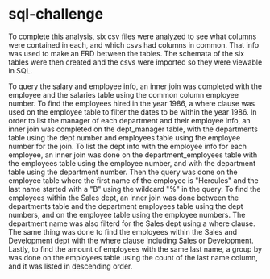 # sql-challenge

To complete this analysis, six csv files were analyzed to see what columns were contained in each, and which csvs had columns in common. That info was used to make an ERD between the tables. The schemata of the six tables were then created and the csvs were imported so they were viewable in SQL.

To query the salary and employee info, an inner join was completed with the employee and the salaries table using the common column employee number. To find the employees hired in the year 1986, a where clause was used on the employee table to filter the dates to be within the year 1986. In order to list the manager of each department and their employee info, an inner join was completed on the dept_manager table, with the departments table using the dept number and employees table using the employee number for the join. To list the dept info with the employee info for each employee, an inner join was done on the department_employees table with the employees table using the employee number, and with the department table using the department number. Then the query was done on the employee table where the first name of the employee is "Hercules" and the last name started with a "B" using the wildcard "%" in the query. To find the employees within the Sales dept, an inner join was done between the departments table and the department employees table using the dept numbers, and on the employee table using the employee numbers. The department name was also filterd for the Sales dept using a where clause. The same thing was done to find the employees within the Sales and Development dept with the where clause including Sales or Development. Lastly, to find the amount of employees with the same last name, a group by was done on the employees table using the count of the last name column, and it was listed in descending order.
